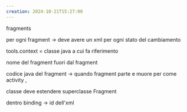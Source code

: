 ```yaml
---
creation: 2024-10-21T15:27:00
---
```

fragments 

per ogni fragment -> deve avere un xml per ogni stato del cambiamento 

tools.context = classe java a cui fa riferimento

nome del fragment fuori dal fragment

codice java del fragment -> quando fragment parte e muore per come activity , 

classe deve estendere superclasse Fragment

dentro binding -> id dell'xml

